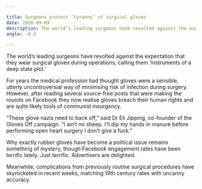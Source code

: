 ```yaml
---

title: Surgeons protest ‘tyranny’ of surgical gloves
date: 2020-09-09
description: The world’s leading surgeons have revolted against the expectation that they wear surgical gloves during operations, calling them ‘instruments of a deep state plot.’
angle: -0.3

---
```


The world’s leading surgeons have revolted against the expectation that they wear surgical gloves during operations, calling them ‘instruments of a deep state plot.’

For years the medical profession had thought gloves were a sensible, utterly uncontroversial way of minimising risk of infection during surgery. However, after reading several source-free posts that were making the rounds on Facebook they now realise gloves breach their human rights and are quite likely tools of communist insurgency.

“These glove nazis need to back off,” said Dr Eli Jipping, co-founder of the Gloves Off campaign. “I ain’t no sheep. I’ll dip my hands in manure before performing open heart surgery I don’t give a fuck.”

Why exactly rubber gloves have become a political issue remains something of mystery, though Facebook engagement rates have been terrific lately. Just terrific. Advertisers are delighted.

Meanwhile, complications from previously routine surgical procedures have skyrocketed in recent weeks, matching 19th century rates with uncanny accuracy.

